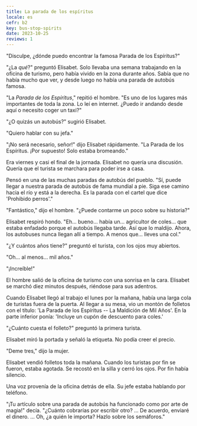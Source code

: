 ```yaml
---
title: La parada de los espíritus
locale: es
cefr: b2
key: bus-stop-spirits
date: 2023-10-25
reviews: 1
---
```


"Disculpe, ¿dónde puedo encontrar la famosa Parada de los Espíritus?"

"¿La *qué*?" preguntó Elisabet. Solo llevaba una semana trabajando en la oficina de turismo, pero había vivido en la zona durante años. Sabía que no había mucho que ver, y desde luego no había una parada de autobús famosa.

"La *Parada de los Espíritus*," repitió el hombre. "Es uno de los lugares más importantes de toda la zona. Lo leí en internet. ¿Puedo ir andando desde aquí o necesito coger un taxi?"

"¿O quizás un autobús?" sugirió Elisabet.

"Quiero hablar con su jefa."

"¡No será necesario, señor!" dijo Elisabet rápidamente. "La Parada de los Espíritus. ¡Por supuesto! Solo estaba bromeando."

Era viernes y casi el final de la jornada. Elisabet no quería una discusión. Quería que el turista se marchara para poder irse a casa.

Pensó en una de las muchas paradas de autobús del pueblo. "Sí, puede llegar a nuestra parada de autobús de fama mundial a pie. Siga ese camino hacia el río y está a la derecha. Es la parada con el cartel que dice 'Prohibido perros'."

"Fantástico," dijo el hombre. "¿Puede contarme un poco sobre su historia?"

Elisabet respiró hondo. "Eh... bueno... había un... agricultor de coles... que estaba enfadado porque el autobús llegaba tarde. Así que lo maldijo. Ahora, los autobuses nunca llegan allí a tiempo. A menos que... lleves una col."

"¿Y cuántos años tiene?" preguntó el turista, con los ojos muy abiertos.

"Oh... al menos... mil años."

"¡Increíble!"

El hombre salió de la oficina de turismo con una sonrisa en la cara. Elisabet se marchó diez minutos después, riéndose para sus adentros.

Cuando Elisabet llegó al trabajo el lunes por la mañana, había una larga cola de turistas fuera de la puerta. Al llegar a su mesa, vio un montón de folletos con el título: 'La Parada de los Espíritus -- La Maldición de Mil Años'. En la parte inferior ponía: 'Incluye un cupón de descuento para coles.'

"¿Cuánto cuesta el folleto?" preguntó la primera turista.

Elisabet miró la portada y señaló la etiqueta. No podía creer el precio.

"Deme tres," dijo la mujer.

Elisabet vendió folletos toda la mañana. Cuando los turistas por fin se fueron, estaba agotada. Se recostó en la silla y cerró los ojos. Por fin había silencio.

Una voz provenía de la oficina detrás de ella. Su jefe estaba hablando por teléfono.

"¡Tu artículo sobre una parada de autobús ha funcionado como por arte de magia!" decía. "¿Cuánto cobrarías por escribir otro? ... De acuerdo, enviaré el dinero. ... Oh, ¿a quién le importa? Hazlo sobre los semáforos."